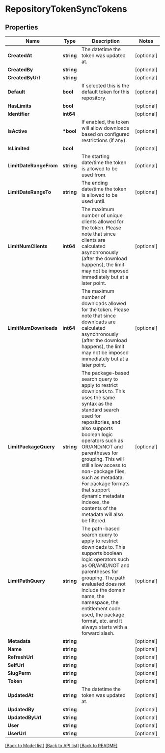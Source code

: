 # RepositoryTokenSyncTokens

## Properties

Name | Type | Description | Notes
------------ | ------------- | ------------- | -------------
**CreatedAt** | **string** | The datetime the token was updated at. | [optional] 
**CreatedBy** | **string** |  | [optional] 
**CreatedByUrl** | **string** |  | [optional] 
**Default** | **bool** | If selected this is the default token for this repository. | [optional] 
**HasLimits** | **bool** |  | [optional] 
**Identifier** | **int64** |  | [optional] 
**IsActive** | **\*bool** | If enabled, the token will allow downloads based on configured restrictions (if any). | [optional] 
**IsLimited** | **bool** |  | [optional] 
**LimitDateRangeFrom** | **string** | The starting date/time the token is allowed to be used from. | [optional] 
**LimitDateRangeTo** | **string** | The ending date/time the token is allowed to be used until. | [optional] 
**LimitNumClients** | **int64** | The maximum number of unique clients allowed for the token. Please note that since clients are calculated asynchronously (after the download happens), the limit may not be imposed immediately but at a later point. | [optional] 
**LimitNumDownloads** | **int64** | The maximum number of downloads allowed for the token. Please note that since downloads are calculated asynchronously (after the download happens), the limit may not be imposed immediately but at a later point. | [optional] 
**LimitPackageQuery** | **string** | The package-based search query to apply to restrict downloads to. This uses the same syntax as the standard search used for repositories, and also supports boolean logic operators such as OR/AND/NOT and parentheses for grouping. This will still allow access to non-package files, such as metadata. For package formats that support dynamic metadata indexes, the contents of the metadata will also be filtered. | [optional] 
**LimitPathQuery** | **string** | The path-based search query to apply to restrict downloads to. This supports boolean logic operators such as OR/AND/NOT and parentheses for grouping. The path evaluated does not include the domain name, the namespace, the entitlement code used, the package format, etc. and it always starts with a forward slash. | [optional] 
**Metadata** | **string** |  | [optional] 
**Name** | **string** |  | [optional] 
**RefreshUrl** | **string** |  | [optional] 
**SelfUrl** | **string** |  | [optional] 
**SlugPerm** | **string** |  | [optional] 
**Token** | **string** |  | [optional] 
**UpdatedAt** | **string** | The datetime the token was updated at. | [optional] 
**UpdatedBy** | **string** |  | [optional] 
**UpdatedByUrl** | **string** |  | [optional] 
**User** | **string** |  | [optional] 
**UserUrl** | **string** |  | [optional] 

[[Back to Model list]](../README.md#documentation-for-models) [[Back to API list]](../README.md#documentation-for-api-endpoints) [[Back to README]](../README.md)


